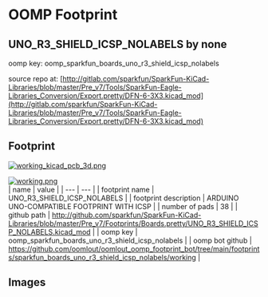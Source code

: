 # OOMP Footprint  
## UNO_R3_SHIELD_ICSP_NOLABELS  by none  
  
oomp key: oomp_sparkfun_boards_uno_r3_shield_icsp_nolabels  
  
source repo at: [http://gitlab.com/sparkfun/SparkFun-KiCad-Libraries/blob/master/Pre_v7/Tools/SparkFun-Eagle-Libraries_Conversion/Export.pretty/DFN-6-3X3.kicad_mod](http://gitlab.com/sparkfun/SparkFun-KiCad-Libraries/blob/master/Pre_v7/Tools/SparkFun-Eagle-Libraries_Conversion/Export.pretty/DFN-6-3X3.kicad_mod)  
## Footprint  
  
[![working_kicad_pcb_3d.png](working_kicad_pcb_3d_600.png)](working_kicad_pcb_3d.png)  
  
[![working.png](working_600.png)](working.png)  
| name | value | 
| --- | --- | 
| footprint name | UNO_R3_SHIELD_ICSP_NOLABELS | 
| footprint description | ARDUINO UNO-COMPATIBLE FOOTPRINT WITH ICSP | 
| number of pads | 38 | 
| github path | http://github.com/sparkfun/SparkFun-KiCad-Libraries/blob/master/Pre_v7/Footprints/Boards.pretty/UNO_R3_SHIELD_ICSP_NOLABELS.kicad_mod | 
| oomp key | oomp_sparkfun_boards_uno_r3_shield_icsp_nolabels | 
| oomp bot github | https://github.com/oomlout/oomlout_oomp_footprint_bot/tree/main/footprints/sparkfun_boards_uno_r3_shield_icsp_nolabels/working | 
## Images  
